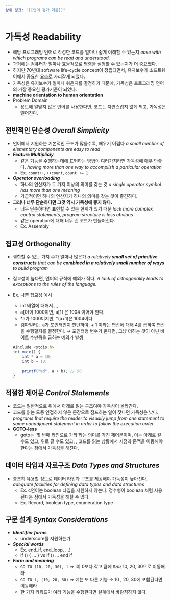 ```yaml
---
상위 링크: "[[언어 평가 기준]]"
---
```

# 가독성 Readability

- 해당 프로그래밍 언어로 작성한 코드를 얼마나 쉽게 이해할 수 있는지 _ease with which programs can be read and understood._
- 과거에는 컴퓨터가 얼마나 효율적으로 명령을 실행할 수 있는지가 더 중요했다.
- 하지만 70년대 software life-cycle concept이 정립되면서, 유지보수가 소프트웨어에서 중요한 요소로 자리잡게 되었다.
- 가독성은 유지보수가 얼마나 쉬운지를 결정하기 때문에, 가독성은 프로그래밍 언어의 가장 중요한 평가기준이 되었다.
- **machine orientation to human orientation**
- Problem Domain
    - 용도에 알맞지 않은 언어를 사용한다면, 코드는 자연스럽지 않게 되고, 가독성은 떨어진다.

## 전반적인 단순성 _Overall Simplicity_

- 언어에서 지원하는 기본적인 구조가 많을수록, 배우기 어렵다 _a small number of elementary components are easy to read_
- _**Feature Multipliciy**_
    - 같은 기능을 수행하는데에 표현하는 방법이 여러가지라면 가독성에 매우 안좋다. _having more than one way to accomplish a particular operation_
    - Ex. `count++`, `++count`, `count += 1`
- _**Operator overloading**_
    - 하나의 연산자가 두 가지 이상의 의미를 갖는 것 _a single operator symbol has more than one meaning_
    - 가급적이면 하나의 연산자가 하나의 의미를 갖는 것이 좋긴하다.
- **그러나 너무 단순하다면 그것 역시 가독성에 좋지 않다.**
    - 너무 단순하다면 표현할 수 있는 한계가 있기 때문 _lack more complex control statements, program structure is less obvious_
    - 같은 operation에 대해 너무 긴 코드가 만들어진다.
    - Ex. Assembly

## 집교성 Orthogonality

- 결합할 수 있는 가지 수가 얼마나 많은가 _a relatively **small set of primitive constructs** that can be **combined in a relatively small number of ways** to build program_
- 집교성이 높다면, 언어의 규칙에 예외가 적다. _A lack of orthogonality leads to exceptions to the rules of the language._
- Ex. 나쁜 집교성 예시
    - int 배열에 대해서 ,,,
    - a[0]이 1000이면, a[1] 은 1004 이어야 한다.
    - *a가 1000이지만, *(a+1)은 1004이다.
    - 컴파일러는 a가 포인터인지 판단하여, + 1 이라는 연산에 대해 4를 곱하여 연산을 수행할지를 결정한다. → 포인터형 변수가 온다면, 그냥 더하는 것이 아닌 바이트 수만큼을 곱하는 예외가 발생
    
    ```jsx
    #include <stdio.h>
    int main() {
    	int * a = 10;
    	int b = 10;
    	
    	printf("%d", a + b); // 50
    }
    ```
    

## 적절한 제어문 _Control Statements_

- 코드는 일반적으로 위에서 아래로 읽는 구조여야 가독성이 올라간다.
- 코드를 읽는 도중 인접하지 않은 문장으로 점프하는 일이 잦다면 가독성은 낮다. _programs that require the reader to visually jump from one statement to some nonadjacent statement in order to follow the execution order_
- **GOTO-less**
    - goto는 ‘몇 번째 라인으로 가라’라는 의미를 가진 제어문이며, 이는 아래로 갈 수도 있고, 위로 갈 수도 있고, , 코드를 읽는 상황에서 시점과 문맥을 이동해야 한다는 점에서 가독성을 해친다.

## 데이터 타입과 자료구조 _Data Types and Structures_

- 충분히 유용할 정도로 데이터 타입과 구조를 제공해야 가독성이 높아진다. _adequate facilities for defining data types and data structures_
    - Ex. c언어는 boolean 타입을 지원하지 않는다. 정수형이 boolean 처럼 사용된다는 점에서 가독성을 해칠 수 있다.
    - Ex. Record, boolean type, enumeration type

## 구문 설계 _Syntax Considerations_

- _**Identifier forms**_
    - underscore를 지원하는가
- _**Special words**_
    - Ex. end_if, end_loop, …)
    - if () { … } vs if () … end if
- _**Form and meaning**_
    - `GO TO (10, 20, 30), l` ⇒ l이 0보다 작고 큼에 따라 10, 20, 30으로 이동해라
    - `GO TO l, (10, 20, 30)` ⇒ 얘는 또 다른 기능 → 10 , 20, 30에 포함된다면 이동해라
    - 한 가지 키워드가 여러 기능을 수행한다면 설계에서 바람직하지 않다.